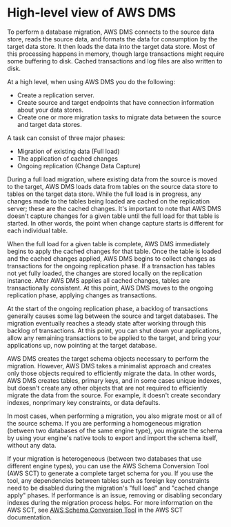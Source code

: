 # High\-level view of AWS DMS<a name="CHAP_Introduction.HighLevelView"></a>

To perform a database migration, AWS DMS connects to the source data store, reads the source data, and formats the data for consumption by the target data store\. It then loads the data into the target data store\. Most of this processing happens in memory, though large transactions might require some buffering to disk\. Cached transactions and log files are also written to disk\. 

 At a high level, when using AWS DMS you do the following:
+ Create a replication server\.
+ Create source and target endpoints that have connection information about your data stores\.
+ Create one or more migration tasks to migrate data between the source and target data stores\.

A task can consist of three major phases:
+ Migration of existing data \(Full load\)
+ The application of cached changes
+ Ongoing replication \(Change Data Capture\)

During a full load migration, where existing data from the source is moved to the target, AWS DMS loads data from tables on the source data store to tables on the target data store\. While the full load is in progress, any changes made to the tables being loaded are cached on the replication server; these are the cached changes\. It's important to note that AWS DMS doesn't capture changes for a given table until the full load for that table is started\. In other words, the point when change capture starts is different for each individual table\. 

When the full load for a given table is complete, AWS DMS immediately begins to apply the cached changes for that table\. Once the table is loaded and the cached changes applied, AWS DMS begins to collect changes as transactions for the ongoing replication phase\. If a transaction has tables not yet fully loaded, the changes are stored locally on the replication instance\. After AWS DMS applies all cached changes, tables are transactionally consistent\. At this point, AWS DMS moves to the ongoing replication phase, applying changes as transactions\.

At the start of the ongoing replication phase, a backlog of transactions generally causes some lag between the source and target databases\. The migration eventually reaches a steady state after working through this backlog of transactions\. At this point, you can shut down your applications, allow any remaining transactions to be applied to the target, and bring your applications up, now pointing at the target database\. 

AWS DMS creates the target schema objects necessary to perform the migration\. However, AWS DMS takes a minimalist approach and creates only those objects required to efficiently migrate the data\. In other words, AWS DMS creates tables, primary keys, and in some cases unique indexes, but doesn't create any other objects that are not required to efficiently migrate the data from the source\. For example, it doesn't create secondary indexes, nonprimary key constraints, or data defaults\. 

In most cases, when performing a migration, you also migrate most or all of the source schema\. If you are performing a homogeneous migration \(between two databases of the same engine type\), you migrate the schema by using your engine's native tools to export and import the schema itself, without any data\. 

If your migration is heterogeneous \(between two databases that use different engine types\), you can use the AWS Schema Conversion Tool \(AWS SCT\) to generate a complete target schema for you\. If you use the tool, any dependencies between tables such as foreign key constraints need to be disabled during the migration's "full load" and "cached change apply" phases\. If performance is an issue, removing or disabling secondary indexes during the migration process helps\. For more information on the AWS SCT, see [AWS Schema Conversion Tool](https://docs.aws.amazon.com/SchemaConversionTool/latest/userguide/CHAP_SchemaConversionTool.Installing.html) in the AWS SCT documentation\.